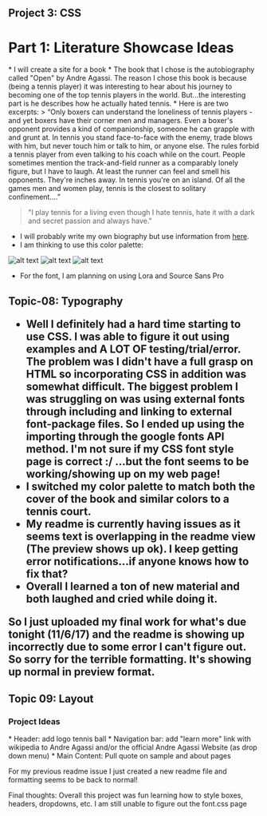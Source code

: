 
## Project 3: CSS


<h1> Part 1: Literature Showcase Ideas </h1>
* I will create a site for a book
* The book that I chose is the autobiography called "Open" by Andre Agassi. The reason I chose this book is because (being a tennis player) it was interesting to hear about his journey to becoming one of the top tennis players in the world. But...the interesting part is he describes how he actually hated tennis.
* Here is are two excerpts:
> “Only boxers can understand the loneliness of tennis players - and yet boxers have their corner men and managers. Even a boxer's opponent provides a kind of companionship, someone he can grapple with and grunt at. In tennis you stand face-to-face with the enemy, trade blows with him, but never touch him or talk to him, or anyone else. The rules forbid a tennis player from even talking to his coach while on the court. People sometimes mention the track-and-field runner as a comparably lonely figure, but I have to laugh. At least the runner can feel and smell his opponents. They're inches away. In tennis you're on an island. Of all the games men and women play, tennis is the closest to solitary confinement....”

 >"I play tennis for a living even though I hate tennis, hate it with a dark and secret passion and always have."

* I will probably write my own biography but use information from [here](https://www.biography.com/people/andre-agassi-9177078).
* I am thinking to use this color palette:

![alt text](/Users/camkincaid/Documents/Homework/web-dev-hw/project-3/images/colorpalette.png)
![alt text](/Users/camkincaid/Documents/Homework/web-dev-hw/project-3/images/a1.jpg)
![alt text](/Users/camkincaid/Documents/Homework/web-dev-hw/project-3/images/a3.jpg)
* For the font, I am planning on using Lora and Source Sans Pro

<h2> Topic-08: Typography


* Well I definitely had a hard time starting to use CSS. I was able to figure it out
using examples and A LOT OF testing/trial/error. The problem was I didn't have a
full grasp on HTML so incorporating CSS in addition was somewhat difficult. The
biggest problem I was struggling on was using external fonts through including and linking to external font-package files. So I ended up using the importing through the google fonts API method. I'm not sure if my CSS font style page is correct :/
...but the font seems to be working/showing up on my web page!
* I switched my color palette to match both the cover of the book and similar colors
to a tennis court.
* My readme is currently having issues as it seems text is overlapping in the readme view (The preview shows up ok). I keep getting error notifications...if anyone knows how to fix that?
* Overall I learned a ton of new material and both laughed and cried while doing it.

So I just uploaded my final work for what's due tonight (11/6/17) and the readme
is showing up incorrectly due to some error I can't figure out. So sorry for the terrible formatting. It's showing up normal in preview format.

<h2> Topic 09: Layout
<h3> Project Ideas </h3>
* Header: add logo tennis ball
* Navigation bar: add "learn more" link with wikipedia to Andre Agassi and/or the official Andre Agassi Website (as drop down menu)
* Main Content: Pull quote on sample and about pages


For my previous readme issue I just created a new readme file and formatting seems to be back to normal!

Final thoughts: Overall this project was fun learning how to style boxes, headers, dropdowns, etc. I am still unable to figure out the font.css page
